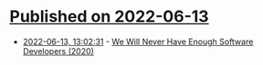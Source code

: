 # [Published on 2022-06-13](index.md)

* [2022-06-13, 13:02:31](https://news.ycombinator.com/item?id=31724942) - [We Will Never Have Enough Software Developers (2020)](https://whoisnnamdi.com/never-enough-developers/)
